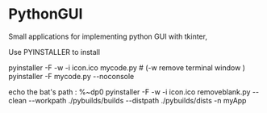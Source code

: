# PythonGUI
 Small applications for implementing python GUI with tkinter,


Use PYINSTALLER to install

pyinstaller -F -w -i icon.ico mycode.py    # (-w remove terminal window )
pyinstaller -F mycode.py --noconsole 


echo the bat's path : %~dp0
pyinstaller -F -w -i icon.ico removeblank.py --clean --workpath ./pybuilds/builds --distpath ./pybuilds/dists -n myApp